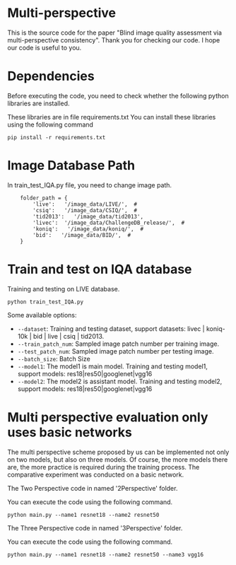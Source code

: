 # Multi-perspective
This is the source code for the paper "Blind image quality assessment via multi-perspective consistency". Thank you for checking our code. I hope our code is useful to you.

# Dependencies

Before executing the code, you need to check whether the following python libraries are installed.

These libraries are in file requirements.txt
You can install these libraries using the following command
``` 
pip install -r requirements.txt 
```


# Image Database Path
In train_test_IQA.py file, you need to change image path.
```
    folder_path = {
        'live':   '/image_data/LIVE/',  #
        'csiq':   '/image_data/CSIQ/',  #
        'tid2013':   '/image_data/tid2013',
        'livec':  '/image_data/ChallengeDB_release/',  #
        'koniq':   '/image_data/koniq/',  #
        'bid':   '/image_data/BID/',  #
    }
```


# Train and test on IQA database
Training and testing on LIVE database. 
```
python train_test_IQA.py
```

Some available options:
- ```--dataset```: Training and testing dataset, support datasets: livec | koniq-10k | bid | live | csiq | tid2013.
- ```--train_patch_num```: Sampled image patch number per training image.
- ```--test_patch_num```: Sampled image patch number per testing image.
- ```--batch_size```: Batch Size
- ```--model1```: The model1 is main model. Training and testing model1, support models: res18|res50|googlenet|vgg16
- ```--model2```: The model2 is assistant model. Training and testing model2, support models: res18|res50|googlenet|vgg16


# Multi perspective evaluation only uses basic networks

The multi perspective scheme proposed by us can be implemented not only on two models, but also on three models. Of course, the more models there are, the more practice is required during the training process. The comparative experiment was conducted on a basic network.

The Two Perspective code in named '2Perspective' folder.

You can execute the code using the following command.
```
python main.py --name1 resnet18 --name2 resnet50
```

The Three Perspective code in named '3Perspective' folder.

You can execute the code using the following command.
```
python main.py --name1 resnet18 --name2 resnet50 --name3 vgg16
```
